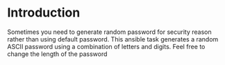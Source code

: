 # Introduction
Sometimes you need to generate random password for security reason rather than using default password. This ansible task generates a random ASCII password using a combination of letters and digits. Feel free to change the length of the password
